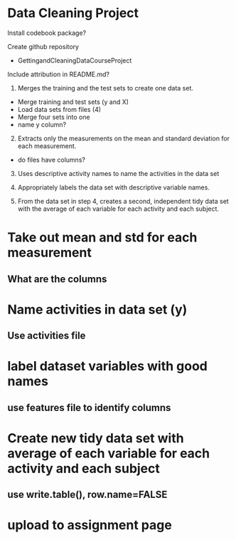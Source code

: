 # Data Cleaning Project

Install codebook package?

Create github repository
- GettingandCleaningDataCourseProject 

Include attribution in README.md?

1. Merges the training and the test sets to create one data set.

- Merge training and test sets (y and X)
- Load data sets from files (4)
- Merge four sets into one
- name y column?

2. Extracts only the measurements on the mean and standard deviation for each measurement.

- do files have columns?

3. Uses descriptive activity names to name the activities in the data set



4. Appropriately labels the data set with descriptive variable names.



5. From the data set in step 4, creates a second, independent tidy data set with the average of each variable for each activity and each subject.
    



# Take out mean and std for each measurement
## What are the columns

# Name activities in data set (y)
## Use activities file 

# label dataset variables with good names
## use features file to identify columns

# Create new tidy data set with average of each variable for each activity and each subject
## use write.table(), row.name=FALSE

# upload to assignment page

